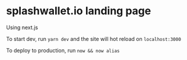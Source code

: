 # splashwallet.io landing page

Using next.js

To start dev, run `yarn dev` and the site will hot reload on `localhost:3000`

To deploy to production, run `now && now alias`

